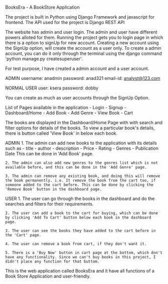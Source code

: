BooksEra - A BookStore Application

The project is built in Python using Django Framework and javascript for frontend. The API used for the project is Django REST API

The website has admin and user login. The admin and user have different powers alloted for them. Running the project gets you to login page in which there is a option to signUp for new account. Creating a new account using the SignUp option, will create the account as a user only. To create a admin account, you can do it only through the terminal using the django command 'python manage.py createsuperuser'.

For test purpose, I have created a admin account and a user account.

ADMIN
username: anadmin
password: anad321
email-id: analyst@123.com

NORMAL USER
user: ksera
password: dobby

You can create as much as user accounts through the SignUp Option.

List of Pages available in the application - Login - Signup - Dashboard/Home - Add Book - Add Genre - View Book - Cart

The books are displayed in the Dashboard/Home Page with with search and filter options for details of the books. To view a particular book's details, there is button called 'View Book' in below each book.

ADMIN
    1. The admin can add new books to the application with its details such as - title - author - description - Price - Rating - Genres - Publication Date
This can be done in 'Add Book' page.

    2. The admin can also add new genres to the genres list which is not available before, and this can be done in the 'Add Genre' page.

    3. The admin can remove any existing book, and doing this will remove the book permanently. i.e. It remove the book from the cart too, if someone added to the cart before. This can be done by clicking the 'Remove Book' button in the dashboard page.

USER
    1. The user can go through the books in the dashboard and do the searches and filters for their requirements.

    2. The user can add a book to the cart for buying, which can be done by clicking 'Add To Cart' button below each book in the dashboard page.

    3. The user can see the books they have added to the cart before in the 'Cart' page.

    4. The user can remove a book from cart, if they don't want it.

    5. There is a 'Buy Now' button in cart page at the bottom, which don't have any functionality. Since we can't buy books in this project, I didn't place any function for that buttom.

This is the web application called BooksEra and it have all functions of a Book Store Application and user-friendly.
